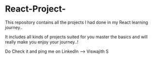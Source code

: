 # React-Project-
This repository contains all the projects I had done in my React learning journey..

It includes all kinds of projects suited for you master the basics and will really make you enjoy your journey..!

Do Check it and ping me on LinkedIn --> Viswajith S

